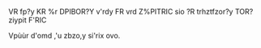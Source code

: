 VR fp?y KR %r DPIBOR?Y v'rdy FR vrd Z%PITRIC sio ?R trhztfzor?y TOR? ziypit F'RIC

Vpùùr d'omd ,'u zbzo,y si'rix ovo.

